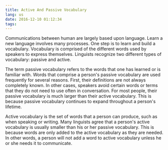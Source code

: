 ```yaml
---
title: Active And Passive Vocabulary
lang: us
date: 2016-12-10 01:12:34
tags:
---
```

Communications between human are largely based upon language. Learn a new language involves many processes. One step is to learn and build a vocabulary. Vocabulary is comprised of the different words used by speakers to express themselves. Linguists recognize two different types of vocabulary: passive and active.

The term passive vocabulary refers to the words that one has learned or is familiar with. Words that comprise a person's passive vocabulary are used frequently for several reasons. First, their definitions are not always completely known. In other cases, speakers avoid certain words or terms that they do not need to use often in conversation. For most people, their passive vocabulary is much larger than their active vocabulary. This is because passive vocabulary continues to expand throughout a person's lifetime.

Active vocabulary is the set of words that a person can produce, such as when speaking or writing. Many linguists agree that a person's active vocabulary is usually smaller than his or her passive vocabulary. This is because words are only added to the active vocabulary as they are needed. In other words, a person will not add a word to active vocabulary unless he or she needs it to communicate. 